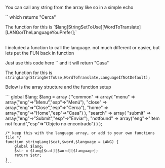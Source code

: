 
<p>You can call any string from the array like so in a simple echo</p>
<p>`<?php echo $lang['common']['close'][LANG]; ?>` which returns "Cerca"</p>
<p> The function for this is `$lang[StringSetToUse][WordToTranslate][LANGorTheLanguageYouPrefer];`
<br>
<br>
<p>I included a function to call the language. not much different or easier, but lets put the FUN back in function</p>

<p>Just use this code here `<?php echo stringLang('common','home'); ?>` and it will return "Casa" </p>
<p> The function for this is <code>stringLang(StringSetToUse,WordToTranslate,LanguageIfNotDefault);</code>

<p>Below is the array structure and the function setup</p>
<p>
```
	global $lang;
	$lang = array (
						"common" => array(
							  "menu" => array("eng"=>"Menu","esp"=>"Menú"),
							  "close"  => array("eng"=>"Close","esp"=>"Cerca"),
							  "home" => array("eng"=>"Home","esp"=>"Casa")
						),
						"search" => array(
							"submit" => array("eng"=>"Submit","esp"=>"Enviar"),
							"notfound" => array("eng"=>"Item not found","esp"=>"Objeto no encontrado")
						)	
	);
	
	/* keep this with the language array, or add to your own functions file */
	function stringLang($cat,$word,$language = LANG) {
		global $lang;
		$str = $lang[$cat][$word][$language];
		return $str;		
	}
	```
